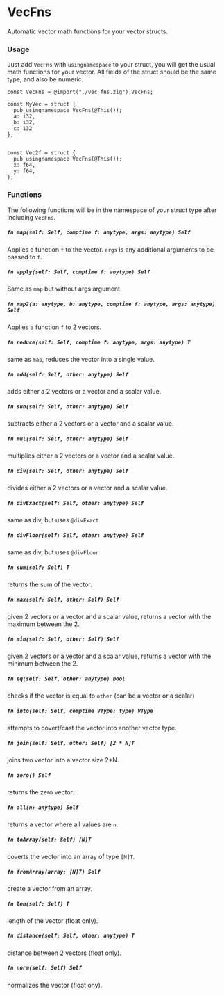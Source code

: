 # VecFns
Automatic vector math functions for your vector structs.

### Usage

Just add `VecFns` with `usingnamespace` to your struct, you will get the usual math functions for your vector. All fields of the struct should be the same type, and also be numeric. 

```zig
const VecFns = @import("./vec_fns.zig").VecFns;

const MyVec = struct {
  pub usingnamespace VecFns(@This());
  a: i32,
  b: i32,
  c: i32
};


const Vec2f = struct {
  pub usingnamespace VecFns(@This());
  x: f64,
  y: f64,
};

```

### Functions

The following functions will be in the namespace of your struct type after including `VecFns`.

##### `fn map(self: Self, comptime f: anytype, args: anytype) Self` 

Applies a function `f` to the vector. `args` is any additional arguments to be passed to `f`.

##### `fn apply(self: Self, comptime f: anytype) Self` 

Same as `map` but without args argument.

##### `fn map2(a: anytype, b: anytype, comptime f: anytype, args: anytype) Self` 

Applies a function `f` to 2 vectors.

##### `fn reduce(self: Self, comptime f: anytype, args: anytype) T` 

same as `map`, reduces the vector into a single value.

##### `fn add(self: Self, other: anytype) Self` 

adds either a 2 vectors or a vector and a scalar value.

##### `fn sub(self: Self, other: anytype) Self` 

subtracts either a 2 vectors or a vector and a scalar value.

##### `fn mul(self: Self, other: anytype) Self` 

multiplies either a 2 vectors or a vector and a scalar value.

##### `fn div(self: Self, other: anytype) Self` 

divides either a 2 vectors or a vector and a scalar value.

##### `fn divExact(self: Self, other: anytype) Self` 

same as div, but uses `@divExact`

##### `fn divFloor(self: Self, other: anytype) Self` 

same as div, but uses `@divFloor`

##### `fn sum(self: Self) T` 

returns the sum of the vector.

##### `fn max(self: Self, other: Self) Self` 

given 2 vectors or a vector and a scalar value, returns a vector with the maximum between the 2.

##### `fn min(self: Self, other: Self) Self` 

given 2 vectors or a vector and a scalar value, returns a vector with the minimum between the 2.

##### `fn eq(self: Self, other: anytype) bool` 

checks if the vector is equal to `other` (can be a vector or a scalar)

##### `fn into(self: Self, comptime VType: type) VType` 

attempts to covert/cast the vector into another vector type. 

##### `fn join(self: Self, other: Self) [2 * N]T` 

joins two vector into a vector size 2\*N.

##### `fn zero() Self` 

returns the zero vector.

##### `fn all(n: anytype) Self` 

returns a vector where all values are `n`.

##### `fn toArray(self: Self) [N]T` 

coverts the vector into an array of type `[N]T`.

##### `fn fromArray(array: [N]T) Self` 

create a vector from an array.

##### `fn len(self: Self) T` 

length of the vector (float only).

##### `fn distance(self: Self, other: anytype) T` 

distance between 2 vectors (float only).

##### `fn norm(self: Self) Self` 

normalizes the vector (float ony).

